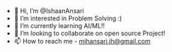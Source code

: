 - 👋 Hi, I’m @IshaanAnsari
- 👀 I’m interested in Problem Solving :)
- 🌱 I’m currently learning AI/ML!!
- 💞️ I’m looking to collaborate on open source Project!
- 📫 How to reach me - mihansari.jh@gmail.com 

<!---
IshaanAnsari/IshaanAnsari is a ✨ special ✨ repository because its `README.md` (this file) appears on your GitHub profile.
You can click the Preview link to take a look at your changes.
--->
